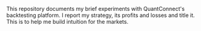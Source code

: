 This repository documents my brief experiments with QuantConnect's backtesting platform. I report my strategy, its profits and losses and title it. This is to help me build intuition for the markets. 
